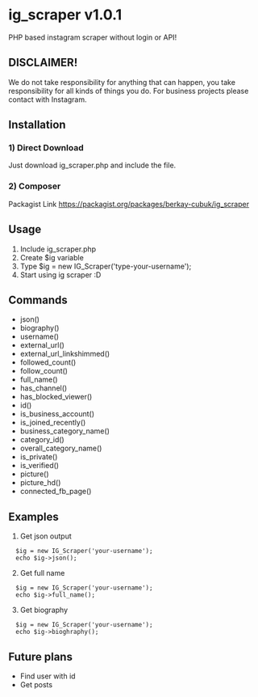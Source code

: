 # ig_scraper v1.0.1
PHP based instagram scraper without login or API!

## DISCLAIMER!
We do not take responsibility for anything that can happen, you take responsibility for all kinds of things you do. For business projects please contact with Instagram.

## Installation

### 1) Direct Download
Just download ig_scraper.php and include the file.

### 2) Composer
Packagist Link
https://packagist.org/packages/berkay-cubuk/ig_scraper

## Usage

1) Include ig_scraper.php
2) Create $ig variable
3) Type $ig = new IG_Scraper('type-your-username');
4) Start using ig scraper :D

## Commands

- json()
- biography()
- username()
- external_url()
- external_url_linkshimmed()
- followed_count()
- follow_count()
- full_name()
- has_channel()
- has_blocked_viewer()
- id()
- is_business_account()
- is_joined_recently()
- business_category_name()
- category_id()
- overall_category_name()
- is_private()
- is_verified()
- picture()
- picture_hd()
- connected_fb_page()

## Examples

1) Get json output
```
  $ig = new IG_Scraper('your-username');
  echo $ig->json();
```
2) Get full name
```
  $ig = new IG_Scraper('your-username');
  echo $ig->full_name();
```
3) Get biography
```
  $ig = new IG_Scraper('your-username');
  echo $ig->bioghraphy();
```

## Future plans

- Find user with id
- Get posts
